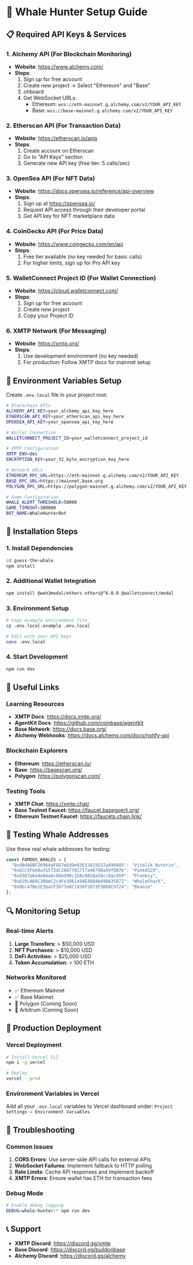 # 🔧 Whale Hunter Setup Guide

## 📋 Required API Keys & Services

### 1. **Alchemy API** (For Blockchain Monitoring)
- **Website**: https://www.alchemy.com/
- **Steps**:
  1. Sign up for free account
  2. Create new project → Select "Ethereum" and "Base"
  3. ohboard
  4. Get WebSocket URLs:
     - Ethereum: `wss://eth-mainnet.g.alchemy.com/v2/YOUR_API_KEY`
     - Base: `wss://base-mainnet.g.alchemy.com/v2/YOUR_API_KEY`

### 2. **Etherscan API** (For Transaction Data)
- **Website**: https://etherscan.io/apis
- **Steps**:
  1. Create account on Etherscan
  2. Go to "API Keys" section
  3. Generate new API key (free tier: 5 calls/sec)

### 3. **OpenSea API** (For NFT Data)
- **Website**: https://docs.opensea.io/reference/api-overview
- **Steps**:
  1. Sign up at https://opensea.io/
  2. Request API access through their developer portal
  3. Get API key for NFT marketplace data

### 4. **CoinGecko API** (For Price Data)
- **Website**: https://www.coingecko.com/en/api
- **Steps**:
  1. Free tier available  (no key needed for basic calls)
  2. For higher limits, sign up for Pro API key

### 5. **WalletConnect Project ID** (For Wallet Connection)
- **Website**: https://cloud.walletconnect.com/
- **Steps**:
  1. Sign up for free account
  2. Create new project
  3. Copy your Project ID

### 6. **XMTP Network** (For Messaging)
- **Website**: https://xmtp.org/
- **Steps**:
  1. Use development environment (no key needed)
  2. For production: Follow XMTP docs for mainnet setup

## 🔐 Environment Variables Setup

Create `.env.local` file in your project root:

```bash
# Blockchain APIs
ALCHEMY_API_KEY=your_alchemy_api_key_here
ETHERSCAN_API_KEY=your_etherscan_api_key_here
OPENSEA_API_KEY=your_opensea_api_key_here

# Wallet Connection
WALLETCONNECT_PROJECT_ID=your_walletconnect_project_id

# XMTP Configuration
XMTP_ENV=dev
ENCRYPTION_KEY=your_32_byte_encryption_key_here

# Network URLs
ETHEREUM_RPC_URL=https://eth-mainnet.g.alchemy.com/v2/YOUR_API_KEY
BASE_RPC_URL=https://mainnet.base.org
POLYGON_RPC_URL=https://polygon-mainnet.g.alchemy.com/v2/YOUR_API_KEY

# Game Configuration
WHALE_ALERT_THRESHOLD=50000
GAME_TIMEOUT=300000
BOT_NAME=WhaleHunterBot
```

## 🚀 Installation Steps

### 1. **Install Dependencies**
```bash
cd guess-the-whale
npm install
```

### 2. **Additional Wallet Integration**
```bash
npm install @web3modal/ethers ethers@^6.0.0 @walletconnect/modal
```

### 3. **Environment Setup**
```bash
# Copy example environment file
cp .env.local.example .env.local

# Edit with your API keys
nano .env.local
```

### 4. **Start Development**
```bash
npm run dev
```

## 🔗 Useful Links

### **Learning Resources**
- **XMTP Docs**: https://docs.xmtp.org/
- **AgentKit Docs**: https://github.com/coinbase/agentkit
- **Base Network**: https://docs.base.org/
- **Alchemy Webhooks**: https://docs.alchemy.com/docs/notify-api

### **Blockchain Explorers**
- **Ethereum**: https://etherscan.io/
- **Base**: https://basescan.org/
- **Polygon**: https://polygonscan.com/

### **Testing Tools**
- **XMTP Chat**: https://xmtp.chat/
- **Base Testnet Faucet**: https://faucet.basegoerli.org/
- **Ethereum Testnet Faucet**: https://faucets.chain.link/

## 🧪 Testing Whale Addresses

Use these real whale addresses for testing:

```typescript
const FAMOUS_WHALES = {
  "0xd8dA6BF26964aF9D7eEd9e03E53415D37aA96045": "Vitalik Buterin",
  "0x6CC5F688a315f3dC28A7781717a9A798a59fDA7b": "Punk6529", 
  "0xd387a6e4e84a6c86bd90c158c6028a58cc8ac459": "Pranksy",
  "0x020cA66C30beC2c4Fe3861a94E4DB4A498A35872": "WhaleShark",
  "0x8bc47Be1E3baCF3b77e8C1930f2073F5DD6C9f24": "Beanie"
};
```

## 🔍 Monitoring Setup

### **Real-time Alerts**
1. **Large Transfers**: > $50,000 USD
2. **NFT Purchases**: > $10,000 USD  
3. **DeFi Activities**: > $25,000 USD
4. **Token Accumulation**: > 100 ETH

### **Networks Monitored**
- ✅ Ethereum Mainnet
- ✅ Base Mainnet
- 🔄 Polygon (Coming Soon)
- 🔄 Arbitrum (Coming Soon)

## 🎯 Production Deployment

### **Vercel Deployment**
```bash
# Install Vercel CLI
npm i -g vercel

# Deploy
vercel --prod
```

### **Environment Variables in Vercel**
Add all your `.env.local` variables to Vercel dashboard under:
`Project Settings → Environment Variables`

## 🐛 Troubleshooting

### **Common Issues**
1. **CORS Errors**: Use server-side API calls for external APIs
2. **WebSocket Failures**: Implement fallback to HTTP polling
3. **Rate Limits**: Cache API responses and implement backoff
4. **XMTP Errors**: Ensure wallet has ETH for transaction fees

### **Debug Mode**
```bash
# Enable debug logging
DEBUG=whale-hunter:* npm run dev
```

## 📞 Support

- **XMTP Discord**: https://discord.gg/xmtp
- **Base Discord**: https://discord.gg/buildonbase
- **Alchemy Discord**: https://discord.gg/alchemy 